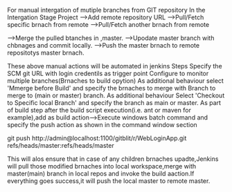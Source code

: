 For manual intergation of mutiple branches from GIT repository
In the Intergation Stage Project
-->Add remote repository URL
-->Pull/Fetch specific brnach from remote
-->Pull/Fetch another brnach from remote

-->Merge the pulled btanches in ,master.
-->Upodate master branch with chbnages and commit locally.
-->Push the master brnach to remote repositotys master brnach.

These above manual actions will be automated in jenkins
Steps
Specify the SCM git URL with login credentils as trigger point
Configure to monitor multiple branches(Brnaches to build opytion)
As additional behaviour select 'Mmerge before Build' and 
specify the brnaches to merge with Branch to merge to (main or master) branch.
As additional behaviour  Select 'Checkout to Specific local Branch' and specify the branch as main or master.
As part of build step after the build script execution(i.e. ant or maven for example),add as build action-->Execute windows batch command and specify the push action as shown in the command window section

git push http://admin@localhost:1100/gitblit/r/WebLoginApp.git refs/heads/master:refs/heads/master

This will alos ensure that in case of any children brnaches upadte,Jenkins will pull those modified brnaches into local workspace,merge with master(main) branch in local repos and invoke the build aaction.If everything goes success,it will push the local master to remote master.

